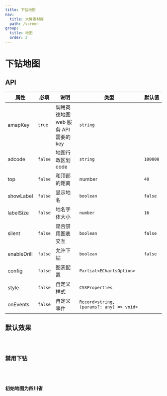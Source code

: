 ```yaml
---
title: 下钻地图
nav:
  title: 大屏素材库
  path: /screen
group:
  title: 地图
  order: 2
---
```


# 下钻地图

## API

| 属性        | 必填    | 说明                                 | 类型                                     | 默认值   |
| ----------- | ------- | ------------------------------------ | ---------------------------------------- | -------- |
| amapKey     | `true`  | 调用高德地图 web 服务 API 需要的 key | `string`                                 |          |
| adcode      | `false` | 地图行政区划 code                    | `string`                                 | `100000` |
| top         | `false` | 和顶部的距离                         | number                                   | `40`     |
| showLabel   | `false` | 显示地名                             | `boolean`                                | `false`  |
| labelSize   | `false` | 地名字体大小                         | `number`                                 | `16`     |
| silent      | `false` | 是否禁用图表交互                     | `boolean`                                | `false`  |
| enableDrill | `false` | 允许下钻                             | `boolean`                                | `false`  |
| config      | `false` | 图表配置                             | `Partial<EChartsOption>`                 |          |
| style       | `false` | 自定义样式                           | `CSSProperties`                          |          |
| onEvents    | `false` | 自定义事件                           | `Record<string, (params?: any) => void>` |          |

## 默认效果

<code src="../../example/DrillMapDemo/demo1.tsx" background="#040727">

## 禁用下钻

<code src="../../example/DrillMapDemo/demo2.tsx" background="#040727">

## 初始地图为四川省

<code src="../../example/DrillMapDemo/demo3.tsx" background="#040727">
